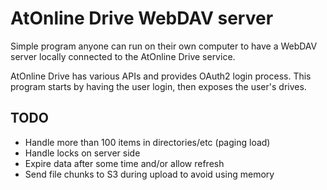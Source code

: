 # AtOnline Drive WebDAV server

Simple program anyone can run on their own computer to have a WebDAV server locally connected to the AtOnline Drive service.

AtOnline Drive has various APIs and provides OAuth2 login process. This program starts by having the user login, then exposes the user's drives.

## TODO

* Handle more than 100 items in directories/etc (paging load)
* Handle locks on server side
* Expire data after some time and/or allow refresh
* Send file chunks to S3 during upload to avoid using memory
